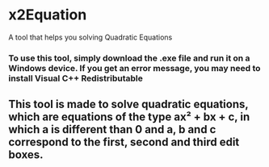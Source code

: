 # x2Equation
A tool that helps you solving Quadratic Equations


### To use this tool, simply download the .exe file and run it on a Windows device. If you get an error message, you may need to install Visual C++ Redistributable

## This tool is made to solve quadratic equations, which are equations of the type ax² + bx + c, in which a is different than 0 and a, b and c correspond to the first, second and third edit boxes.
